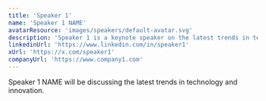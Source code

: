 ```yaml
---
title: 'Speaker 1'
name: 'Speaker 1 NAME'
avatarResource: 'images/speakers/default-avatar.svg'
description: 'Speaker 1 is a keynote speaker on the latest trends in technology and innovation.'
linkedinUrl: 'https://www.linkedin.com/in/speaker1'
xUrl: 'https://x.com/speaker1'
companyUrl: 'https://www.company1.com'
---
```


Speaker 1 NAME will be discussing the latest trends in technology and innovation.
